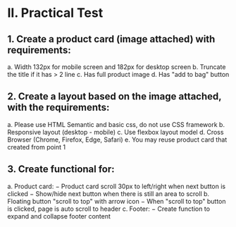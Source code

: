 # II. Practical Test

## 1. Create a product card (image attached) with requirements:
a. Width 132px for mobile screen and 182px for desktop screen
b. Truncate the title if it has > 2 line
c. Has full product image
d. Has "add to bag" button


## 2. Create a layout based on the image attached, with the requirements:
a. Please use HTML Semantic and basic css, do not use CSS framework
b. Responsive layout (desktop - mobile)
c. Use flexbox layout model
d. Cross Browser (Chrome, Firefox, Edge, Safari)
e. You may reuse product card that created from point 1


## 3. Create functional for:
a. Product card:
− Product card scroll 30px to left/right when next button is clicked
− Show/hide next button when there is still an area to scroll
b. Floating button "scroll to top" with arrow icon
− When "scroll to top" button is clicked, page is auto scroll to header
c. Footer:
− Create function to expand and collapse footer content